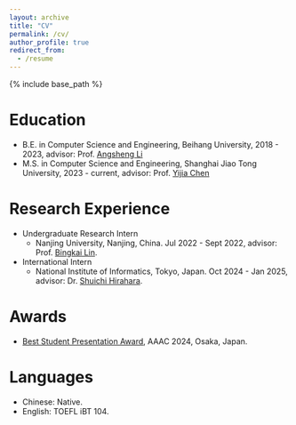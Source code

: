 ```yaml
---
layout: archive
title: "CV"
permalink: /cv/
author_profile: true
redirect_from:
  - /resume
---
```


{% include base_path %}

Education
======
* B.E. in Computer Science and Engineering, Beihang University, 2018 - 2023, advisor: Prof. [Angsheng Li](https://scse.buaa.edu.cn/info/1078/5403.htm)
* M.S. in Computer Science and Engineering, Shanghai Jiao Tong University, 2023 - current, advisor: Prof. [Yijia Chen](https://basics.sjtu.edu.cn/~chen/)

Research Experience
======
* Undergraduate Research Intern
  - Nanjing University, Nanjing, China. Jul 2022 - Sept 2022, advisor: Prof. [Bingkai Lin](https://sites.google.com/site/bingkai314159).
* International Intern
  - National Institute of Informatics, Tokyo, Japan. Oct 2024 - Jan 2025, advisor: Dr. [Shuichi Hirahara](https://researchmap.jp/shuichi.hirahara/).

Awards
======
* [Best Student Presentation Award](http://ywliu00.github.io/files/certificates/2024_AAAC_best_stu_pre.pdf), AAAC 2024, Osaka, Japan.

Languages
======
* Chinese: Native.
* English: TOEFL iBT 104.